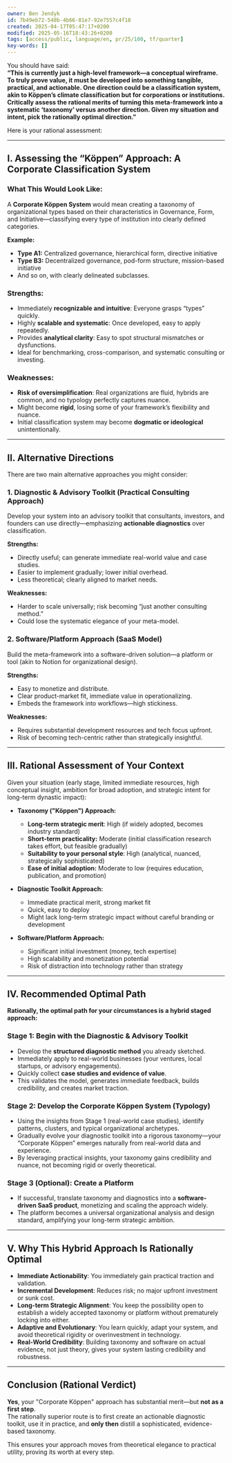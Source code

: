 ```yaml
---
owner: Ben Jendyk
id: 7b49eb72-548b-4b66-81e7-92e7557c4f18
created: 2025-04-17T05:47:17+0200
modified: 2025-05-16T18:43:26+0200
tags: [access/public, language/en, pr/25/100, tf/quarter]
key-words: []
---
```


You should have said:  
**“This is currently just a high-level framework—a conceptual wireframe. To truly prove value, it must be developed into something tangible, practical, and actionable. One direction could be a classification system, akin to Köppen’s climate classification but for corporations or institutions. Critically assess the rational merits of turning this meta-framework into a systematic ‘taxonomy’ versus another direction. Given my situation and intent, pick the rationally optimal direction.”**

Here is your rational assessment:

---

## **I. Assessing the “Köppen” Approach: A Corporate Classification System**

### **What This Would Look Like:**  
A **Corporate Köppen System** would mean creating a taxonomy of organizational types based on their characteristics in Governance, Form, and Initiative—classifying every type of institution into clearly defined categories.

**Example:**  
- **Type A1:** Centralized governance, hierarchical form, directive initiative  
- **Type B3:** Decentralized governance, pod-form structure, mission-based initiative  
- And so on, with clearly delineated subclasses.

### **Strengths:**  
- Immediately **recognizable and intuitive**: Everyone grasps “types” quickly.  
- Highly **scalable and systematic**: Once developed, easy to apply repeatedly.  
- Provides **analytical clarity**: Easy to spot structural mismatches or dysfunctions.  
- Ideal for benchmarking, cross-comparison, and systematic consulting or investing.

### **Weaknesses:**  
- **Risk of oversimplification**: Real organizations are fluid, hybrids are common, and no typology perfectly captures nuance.  
- Might become **rigid**, losing some of your framework’s flexibility and nuance.  
- Initial classification system may become **dogmatic or ideological** unintentionally.

---

## **II. Alternative Directions**

There are two main alternative approaches you might consider:

### **1. Diagnostic & Advisory Toolkit (Practical Consulting Approach)**  
Develop your system into an advisory toolkit that consultants, investors, and founders can use directly—emphasizing **actionable diagnostics** over classification.

**Strengths:**  
- Directly useful; can generate immediate real-world value and case studies.  
- Easier to implement gradually; lower initial overhead.  
- Less theoretical; clearly aligned to market needs.

**Weaknesses:**  
- Harder to scale universally; risk becoming “just another consulting method.”  
- Could lose the systematic elegance of your meta-model.

### **2. Software/Platform Approach (SaaS Model)**  
Build the meta-framework into a software-driven solution—a platform or tool (akin to Notion for organizational design).

**Strengths:**  
- Easy to monetize and distribute.  
- Clear product-market fit, immediate value in operationalizing.  
- Embeds the framework into workflows—high stickiness.

**Weaknesses:**  
- Requires substantial development resources and tech focus upfront.  
- Risk of becoming tech-centric rather than strategically insightful.

---

## **III. Rational Assessment of Your Context**

Given your situation (early stage, limited immediate resources, high conceptual insight, ambition for broad adoption, and strategic intent for long-term dynastic impact):

- **Taxonomy ("Köppen") Approach:**  
  - **Long-term strategic merit**: High (if widely adopted, becomes industry standard)  
  - **Short-term practicality:** Moderate (initial classification research takes effort, but feasible gradually)  
  - **Suitability to your personal style**: High (analytical, nuanced, strategically sophisticated)  
  - **Ease of initial adoption:** Moderate to low (requires education, publication, and promotion)

- **Diagnostic Toolkit Approach:**  
  - Immediate practical merit, strong market fit  
  - Quick, easy to deploy  
  - Might lack long-term strategic impact without careful branding or development

- **Software/Platform Approach:**  
  - Significant initial investment (money, tech expertise)  
  - High scalability and monetization potential  
  - Risk of distraction into technology rather than strategy

---

## **IV. Recommended Optimal Path**

**Rationally, the optimal path for your circumstances is a hybrid staged approach:**

### **Stage 1: Begin with the Diagnostic & Advisory Toolkit**  
- Develop the **structured diagnostic method** you already sketched.  
- Immediately apply to real-world businesses (your ventures, local startups, or advisory engagements).  
- Quickly collect **case studies and evidence of value**.  
- This validates the model, generates immediate feedback, builds credibility, and creates market traction.

### **Stage 2: Develop the Corporate Köppen System (Typology)**  
- Using the insights from Stage 1 (real-world case studies), identify patterns, clusters, and typical organizational archetypes.  
- Gradually evolve your diagnostic toolkit into a rigorous taxonomy—your “Corporate Köppen” emerges naturally from real-world data and experience.
- By leveraging practical insights, your taxonomy gains credibility and nuance, not becoming rigid or overly theoretical.

### **Stage 3 (Optional): Create a Platform**  
- If successful, translate taxonomy and diagnostics into a **software-driven SaaS product**, monetizing and scaling the approach widely.
- The platform becomes a universal organizational analysis and design standard, amplifying your long-term strategic ambition.

---

## **V. Why This Hybrid Approach Is Rationally Optimal**

- **Immediate Actionability**: You immediately gain practical traction and validation.
- **Incremental Development**: Reduces risk; no major upfront investment or sunk cost.
- **Long-term Strategic Alignment**: You keep the possibility open to establish a widely accepted taxonomy or platform without prematurely locking into either.
- **Adaptive and Evolutionary**: You learn quickly, adapt your system, and avoid theoretical rigidity or overinvestment in technology.
- **Real-World Credibility**: Building taxonomy and software on actual evidence, not just theory, gives your system lasting credibility and robustness.

---

## **Conclusion (Rational Verdict)**

**Yes**, your "Corporate Köppen" approach has substantial merit—but **not as a first step**.  
The rationally superior route is to first create an actionable diagnostic toolkit, use it in practice, and **only then** distill a sophisticated, evidence-based taxonomy.

This ensures your approach moves from theoretical elegance to practical utility, proving its worth at every step.